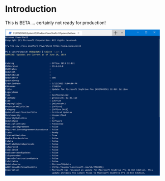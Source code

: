 # Introduction

This is BETA ... certainly not ready for production!



![](.gitbook/assets/image.png)

